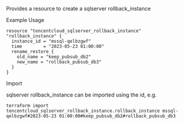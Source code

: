 Provides a resource to create a sqlserver rollback_instance

Example Usage

```hcl
resource "tencentcloud_sqlserver_rollback_instance" "rollback_instance" {
  instance_id = "mssql-qelbzgwf"
  time        = "2023-05-23 01:00:00"
  rename_restore {
    old_name = "keep_pubsub_db2"
    new_name = "rollback_pubsub_db3"
  }
}
```

Import

sqlserver rollback_instance can be imported using the id, e.g.

```
terraform import tencentcloud_sqlserver_rollback_instance.rollback_instance mssql-qelbzgwf#2023-05-23 01:00:00#keep_pubsub_db2#rollback_pubsub_db3
```
